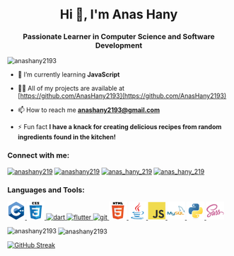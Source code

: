<h1 align="center">Hi 👋, I'm Anas Hany</h1>
<h3 align="center">Passionate Learner in Computer Science and Software Development</h3>

<p align="left"> <img src="https://komarev.com/ghpvc/?username=anashany2193&label=Profile%20views&color=0e75b6&style=flat" alt="anashany2193" /> </p>

- 🌱 I’m currently learning **JavaScript**

- 👨‍💻 All of my projects are available at [https://github.com/AnasHany2193](https://github.com/AnasHany2193)

- 📫 How to reach me **anashany2193@gmail.com**

- ⚡ Fun fact **I have a knack for creating delicious recipes from random ingredients found in the kitchen!**

<h3 align="left">Connect with me:</h3>
<p align="left">
<a href="https://linkedin.com/in/anashany219" target="blank"><img align="center" src="https://raw.githubusercontent.com/rahuldkjain/github-profile-readme-generator/master/src/images/icons/Social/linked-in-alt.svg" alt="anashany219" height="30" width="40" /></a>
<a href="https://fb.com/anashany219" target="blank"><img align="center" src="https://raw.githubusercontent.com/rahuldkjain/github-profile-readme-generator/master/src/images/icons/Social/facebook.svg" alt="anashany219" height="30" width="40" /></a>
<a href="https://codeforces.com/profile/anas_hany_219" target="blank"><img align="center" src="https://raw.githubusercontent.com/rahuldkjain/github-profile-readme-generator/master/src/images/icons/Social/codeforces.svg" alt="anas_hany_219" height="30" width="40" /></a>
<a href="https://www.leetcode.com/anas_hany_219" target="blank"><img align="center" src="https://raw.githubusercontent.com/rahuldkjain/github-profile-readme-generator/master/src/images/icons/Social/leet-code.svg" alt="anas_hany_219" height="30" width="40" /></a>
</p>

<h3 align="left">Languages and Tools:</h3>
<p align="left"> <a href="https://www.w3schools.com/cpp/" target="_blank" rel="noreferrer"> <img src="https://raw.githubusercontent.com/devicons/devicon/master/icons/cplusplus/cplusplus-original.svg" alt="cplusplus" width="40" height="40"/> </a> <a href="https://www.w3schools.com/css/" target="_blank" rel="noreferrer"> <img src="https://raw.githubusercontent.com/devicons/devicon/master/icons/css3/css3-original-wordmark.svg" alt="css3" width="40" height="40"/> </a> <a href="https://dart.dev" target="_blank" rel="noreferrer"> <img src="https://www.vectorlogo.zone/logos/dartlang/dartlang-icon.svg" alt="dart" width="40" height="40"/> </a> <a href="https://flutter.dev" target="_blank" rel="noreferrer"> <img src="https://www.vectorlogo.zone/logos/flutterio/flutterio-icon.svg" alt="flutter" width="40" height="40"/> </a> <a href="https://git-scm.com/" target="_blank" rel="noreferrer"> <img src="https://www.vectorlogo.zone/logos/git-scm/git-scm-icon.svg" alt="git" width="40" height="40"/> </a> <a href="https://www.w3.org/html/" target="_blank" rel="noreferrer"> <img src="https://raw.githubusercontent.com/devicons/devicon/master/icons/html5/html5-original-wordmark.svg" alt="html5" width="40" height="40"/> </a> <a href="https://www.java.com" target="_blank" rel="noreferrer"> <img src="https://raw.githubusercontent.com/devicons/devicon/master/icons/java/java-original.svg" alt="java" width="40" height="40"/> </a> <a href="https://developer.mozilla.org/en-US/docs/Web/JavaScript" target="_blank" rel="noreferrer"> <img src="https://raw.githubusercontent.com/devicons/devicon/master/icons/javascript/javascript-original.svg" alt="javascript" width="40" height="40"/> </a> <a href="https://www.mysql.com/" target="_blank" rel="noreferrer"> <img src="https://raw.githubusercontent.com/devicons/devicon/master/icons/mysql/mysql-original-wordmark.svg" alt="mysql" width="40" height="40"/> </a> <a href="https://www.python.org" target="_blank" rel="noreferrer"> <img src="https://raw.githubusercontent.com/devicons/devicon/master/icons/python/python-original.svg" alt="python" width="40" height="40"/> </a> <a href="https://sass-lang.com" target="_blank" rel="noreferrer"> <img src="https://raw.githubusercontent.com/devicons/devicon/master/icons/sass/sass-original.svg" alt="sass" width="40" height="40"/> </a> </p>

<p><img align="left" src="https://github-readme-stats.vercel.app/api/top-langs?username=anashany2193&show_icons=true&locale=en&layout=compact" alt="anashany2193" /></p>

<p>&nbsp;<img align="center" src="https://github-readme-stats.vercel.app/api?username=anashany2193&show_icons=true&locale=en" alt="anashany2193" /></p>

<a href="https://git.io/streak-stats"><img src="https://github-readme-streak-stats.herokuapp.com?user=anashany2193&theme=dark&border_radius=5" alt="GitHub Streak" /></a>
